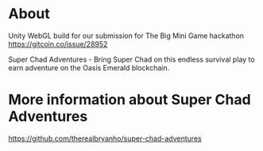 # About

Unity WebGL build for our submission for The Big Mini Game hackathon https://gitcoin.co/issue/28952

Super Chad Adventures - Bring Super Chad on this endless survival play to earn adventure on the Oasis Emerald blockchain.

# More information about Super Chad Adventures

https://github.com/therealbryanho/super-chad-adventures

